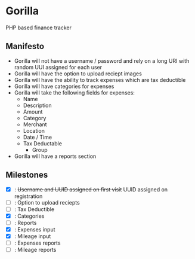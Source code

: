 # Gorilla
PHP based finance tracker

## Manifesto
- Gorilla will not have a username / password and rely on a long URI with random UUI assigned for each user
- Gorilla will have the option to upload reciept images
- Gorilla will have the ability to track expenses which are tax deductible
- Gorilla will have categories for expenses
- Gorilla will take the following fields for expenses:
  - Name
  - Description
  - Amount
  - Category
  - Merchant
  - Location
  - Date / Time
  - Tax Deductable
    - Group
- Gorilla will have a reports section

## Milestones
- [x] : ~~Username and UUID assigned on first visit~~ UUID assigned on registration
- [ ] : Option to upload reciepts
- [ ] : Tax Deductible
- [x] : Categories
- [ ] : Reports
- [x] : Expenses input
- [x] : Mileage input
- [ ] : Expenses reports
- [ ] : Mileage reports
